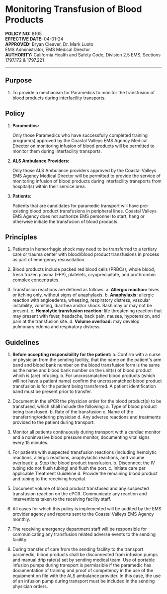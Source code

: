 # Monitoring Transfusion of Blood Products

**POLICY NO:** 8105  
**EFFECTIVE DATE:** 04-01-24  
**APPROVED:** Bryan Cleaver, Dr. Mark Luoto  
EMS Administrator, EMS Medical Director  
**AUTHORITY:** California Health and Safety Code, Division 2.5 EMS, Sections 1797.172 & 1797.221

---

## Purpose

1. To provide a mechanism for Paramedics to monitor the transfusion of blood products during interfacility transports.

## Policy

1. **Paramedics:**

   Only those Paramedics who have successfully completed training program(s) approved by the Coastal Valleys EMS Agency Medical Director on monitoring infusion of blood products will be permitted to monitor them during interfacility transports.

2. **ALS Ambulance Providers:**

   Only those ALS Ambulance providers approved by the Coastal Valleys EMS Agency Medical Director will be permitted to provide the service of monitoring infusion of blood products during interfacility transports from hospital(s) within their service area.

3. **Patients:**

   Patients that are candidates for paramedic transport will have pre-existing blood product transfusions in peripheral lines. Coastal Valleys EMS Agency does not authorize EMS personnel to start, hang or otherwise initiate the transfusion of blood products.

## Principles

1. Patients in hemorrhagic shock may need to be transferred to a tertiary care or trauma center with blood/blood product transfusions in process as part of emergency resuscitation.

2. Blood products include packed red blood cells (PRBCs), whole blood, fresh frozen plasma (FFP), platelets, cryoprecipitate, and prothrombin complex concentrates.

3. Transfusion reactions are defined as follows:
   a. **Allergic reaction:** hives or itching only, without signs of anaphylaxis.
   b. **Anaphylaxis:** allergic reaction with angioedema, wheezing, respiratory distress, vascular instability, vomiting, diarrhea and/or shock. Rash may or may not be present.
   c. **Hemolytic transfusion reaction:** life threatening reaction that may present with fever, headache, back pain, nausea, hypotension, and pain at the transfusion site.
   d. **Volume overload:** may develop pulmonary edema and respiratory distress.

## Guidelines

1. **Before accepting responsibility for the patient:**
   a. Confirm with a nurse or physician from the sending facility, that the name on the patient's arm band and blood bank number on the blood transfusion form is the same as the name and blood bank number on the unit(s) of blood product which is (are) infusing.
   b. For uncrossmatched blood products (which will not have a patient name) confirm the uncrossmatched blood product transfusion is for the patient being transferred. A patient identification band must be present prior to transfer.

2. Document in the ePCR the physician order for the blood product(s) to be transfused, which shall include the following:
   a. Type of blood product being transfused.
   b. Rate of the transfusion
   c. Name of the transferring/ordering physician
   d. Any adverse reactions and treatments provided to the patient during transport.

3. Monitor all patients continuously during transport with a cardiac monitor and a noninvasive blood pressure monitor, documenting vital signs every 15 minutes.

4. For patients with suspected transfusion reactions (including hemolytic reactions, allergic reactions, anaphylactic reactions, and volume overload):
   a. Stop the blood product transfusion.
   b. Disconnect the IV tubing (do not flush tubing) and flush the port.
   c. Initiate care per applicable Treatment Guideline
   d. Provide the remaining blood product and tubing to the receiving hospital.

5. Document volume of blood product transfused and any suspected transfusion reaction on the ePCR. Communicate any reaction and interventions taken to the receiving facility staff.

6. All cases for which this policy is implemented will be audited by the EMS provider agency and reports sent to the Coastal Valleys EMS Agency monthly.

7. The receiving emergency department staff will be responsible for communicating any transfusion related adverse events to the sending facility.

8. During transfer of care from the sending facility to the transport paramedic, blood products shall be disconnected from infusion pumps and manual drip rate(s) set by sending medical team. Use of portable infusion pumps during transport is permissible if the paramedic has documentation of training and proof of competency in the use of the equipment on file with the ALS ambulance provider. In this case, the use of an infusion pump during transport must be included in the sending physician orders.



